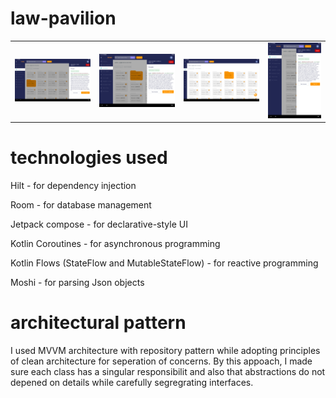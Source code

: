 # law-pavilion

|            |            |            |            |
|------------|------------|------------|------------|
| ![Screenshot one](extra_land_rail_drawer_open.png) | ![Screenshot two](image-one.png) | ![Screenshot three](extra_land_default.png) | ![Screenshot four](image-two.png) |

# technologies used
Hilt - for dependency injection

Room - for database management

Jetpack compose - for declarative-style UI

Kotlin Coroutines - for asynchronous programming

Kotlin Flows (StateFlow and MutableStateFlow) - for reactive programming 

Moshi - for parsing Json objects

# architectural pattern
I used MVVM architecture with repository pattern while adopting principles of clean architecture for seperation of concerns. By this appoach, I made sure each class has a singular responsibilit and also that abstractions do not depened on details while carefully segregrating interfaces. 

